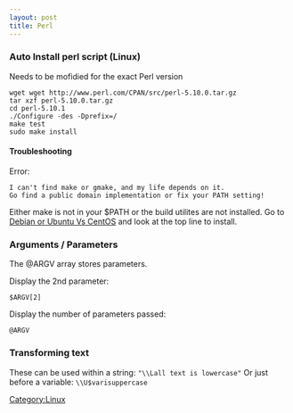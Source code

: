 ```yaml
---
layout: post 
title: Perl
---
```


### Auto Install perl script (Linux)

Needs to be mofidied for the exact Perl version

    wget wget http://www.perl.com/CPAN/src/perl-5.10.0.tar.gz
    tar xzf perl-5.10.0.tar.gz
    cd perl-5.10.1
    ./Configure -des -Dprefix=/
    make test
    sudo make install

#### Troubleshooting

Error:

    I can't find make or gmake, and my life depends on it.
    Go find a public domain implementation or fix your PATH setting!

Either make is not in your \$PATH or the build utilites are not
installed. Go to [Debian or Ubuntu Vs
CentOS](Debian_or_Ubuntu_Vs_CentOS "wikilink") and look at the top line
to install.

### Arguments / Parameters

The \@ARGV array stores parameters.

Display the 2nd parameter:

    $ARGV[2]

Display the number of parameters passed:

    @ARGV

### Transforming text

These can be used within a string: `"\\Lall text is lowercase"` Or just
before a variable: `\\U$varisuppercase`

[Category:Linux](Category:Linux "wikilink")

